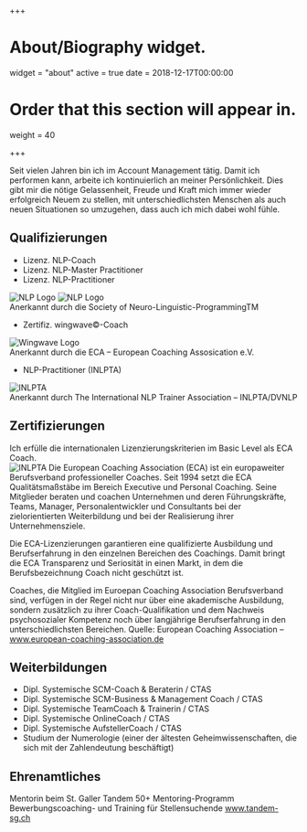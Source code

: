 +++
# About/Biography widget.
widget = "about"
active = true
date = 2018-12-17T00:00:00

# Order that this section will appear in.
weight = 40

+++

Seit vielen Jahren bin ich im Account Management tätig. Damit ich performen kann, arbeite ich kontinuierlich an meiner Persönlichkeit. Dies gibt mir die nötige Gelassenheit, Freude und Kraft mich immer wieder erfolgreich Neuem zu stellen, mit unterschiedlichsten Menschen als auch neuen Situationen so umzugehen, dass auch ich mich dabei wohl fühle. 

## Qualifizierungen
  * Lizenz. NLP-Coach
  * Lizenz. NLP-Master Practitioner
  * Lizenz. NLP-Practitioner <br />
<img  class="img150" src="/img/NLP-LOGO-farbig_SOCLOG1L-63.jpg" alt="NLP Logo">
<img  class="img150" src="/img/NLP-LOGO_SOCLOG2S-65.jpg" alt="NLP Logo">
<br style="clear: both;">
Anerkannt durch die Society of Neuro-Linguistic-ProgrammingTM

  * Zertifiz. wingwave&copy;-Coach<br />
<img  class="img150" src="/img/wingwave-80.jpg" alt="Wingwave Logo">
<br style="clear: both;">
Anerkannt durch die ECA – European Coaching Assosication e.V.

  * NLP-Practitioner (INLPTA)<br />
<img  class="img150" src="/img/DVNLP-Logo-137.jpg" alt="INLPTA">
<br style="clear: both;">
Anerkannt durch The International NLP Trainer Association – INLPTA/DVNLP

## Zertifizierungen

Ich erfülle die internationalen Lizenzierungskriterien im Basic Level als ECA Coach.<br>
<img  class="img150" src="/img/ECA-1994-80.jpg" alt="INLPTA">
Die European Coaching Association (ECA) ist ein europaweiter Berufsverband professioneller Coaches. Seit 1994 setzt die ECA Qualitätsmaßstäbe im Bereich Executive und Personal Coaching. Seine Mitglieder beraten und coachen Unternehmen und deren Führungskräfte, Teams, Manager, Personalentwickler und Consultants bei der zielorientierten Weiterbildung und bei der Realisierung ihrer Unternehmensziele.
<br style="clear: both;">

Die ECA-Lizenzierungen garantieren eine qualifizierte Ausbildung und Berufserfahrung in den einzelnen Bereichen des Coachings. Damit bringt die ECA Transparenz und Seriosität in einen Markt, in dem die Berufsbezeichnung Coach nicht geschützt ist.

Coaches, die Mitglied im Euroepan Coaching Association Berufsverband sind, verfügen in der Regel nicht nur über eine akademische Ausbildung, sondern zusätzlich zu ihrer Coach-Qualifikation und dem Nachweis psychosozialer Kompetenz noch über langjährige Berufserfahrung in den unterschiedlichsten Bereichen.
Quelle: European Coaching Association – www.european-coaching-association.de

## Weiterbildungen

  * Dipl. Systemische SCM-Coach & Beraterin / CTAS
  * Dipl. Systemische SCM-Business & Management Coach / CTAS
  * Dipl. Systemische TeamCoach & Trainerin / CTAS
  * Dipl. Systemische OnlineCoach / CTAS
  * Dipl. Systemische AufstellerCoach / CTAS
  * Studium der Numerologie (einer der ältesten Geheimwissenschaften, die sich mit der Zahlendeutung beschäftigt)

## Ehrenamtliches

Mentorin beim St. Galler Tandem 50+ Mentoring-Programm
Bewerbungscoaching- und Training für Stellensuchende
www.tandem-sg.ch

